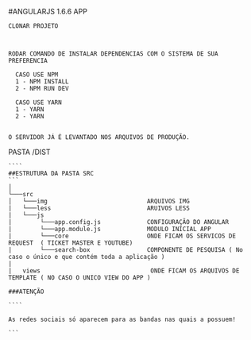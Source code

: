 #ANGULARJS 1.6.6 APP

````
CLONAR PROJETO



`````

`````
RODAR COMANDO DE INSTALAR DEPENDENCIAS COM O SISTEMA DE SUA PREFERENCIA

  CASO USE NPM 
  1 - NPM INSTALL
  2 - NPM RUN DEV

  CASO USE YARN 
  1 - YARN
  2 - YARN


O SERVIDOR JÁ É LEVANTADO NOS ARQUIVOS DE PRODUÇÃO.
``````

PASTA /DIST

``````
````  
##ESTRUTURA DA PASTA SRC
```
│
└───src
│   └───img                            ARQUIVOS IMG
|   └───less                           ARUIVOS LESS
|   └───js    
|        └───app.config.js             CONFIGURAÇÃO DO ANGULAR  
|        └───app.module.js             MODULO INICIAL APP
|        └───core                      ONDE FICAM OS SERVICOS DE REQUEST  ( TICKET MASTER E YOUTUBE)
|        └───search-box                COMPONENTE DE PESQUISA ( No caso o único e que contém toda a aplicação )
|       
|   views                               ONDE FICAM OS ARQUIVOS DE TEMPLATE ( NO CASO O UNICO VIEW DO APP )

###ATENÇÃO

````

As redes sociais só aparecem para as bandas nas quais a possuem!

```